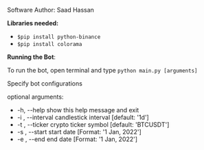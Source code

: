 Software Author: Saad Hassan

**Libraries needed:**
  - `$pip install python-binance`
  - `$pip install colorama`

**Running the Bot**:

To run the bot, open terminal and type `python main.py [arguments]`

Specify bot configurations

optional arguments:
  - -h, --help        show this help message and exit
  - -i , --interval   candlestick interval [default: '1d']
  - -t , --ticker     crypto ticker symbol [default: 'BTCUSDT']
  - -s , --start      start date [Format: '1 Jan, 2022']
  - -e , --end        end date [Format: '1 Jan, 2022']

